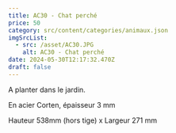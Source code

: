 ```yaml
---
title: AC30 - Chat perché
price: 50
category: src/content/categories/animaux.json
imgSrcList:
  - src: /asset/AC30.JPG
    alt: AC30 - Chat perché
date: 2024-05-30T12:17:32.470Z
draft: false
---
```


A planter dans le jardin. 

En acier Corten, épaisseur 3 mm

Hauteur 538mm (hors tige) x Largeur 271 mm
